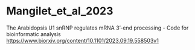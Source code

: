 # Mangilet_et_al_2023
The Arabidopsis U1 snRNP regulates mRNA 3’-end processing - Code for bioinformatic analysis
https://www.biorxiv.org/content/10.1101/2023.09.19.558503v1

